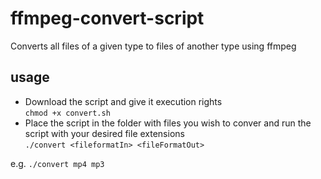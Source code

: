 # ffmpeg-convert-script
Converts all files of a given type to files of another type using ffmpeg

## usage
 - Download the script and give it execution rights \
`chmod +x convert.sh` 
 - Place the script in the folder with files you wish to conver and run the script with your desired file extensions \
`./convert <fileformatIn> <fileFormatOut>` 

e.g. `./convert mp4 mp3`
